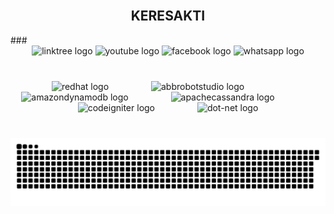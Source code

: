 <br clear="both">

<h2 align="center">KERESAKTI</h2>
###

<br clear="both">

<div align="center">
  <img src="https://img.shields.io/static/v1?message=Linktree&logo=linktree&label=&color=1de9b6&logoColor=white&labelColor=&style=for-the-badge" height="35" alt="linktree logo"  />
  <img src="https://img.shields.io/static/v1?message=Youtube&logo=youtube&label=&color=FF0000&logoColor=white&labelColor=&style=for-the-badge" height="35" alt="youtube logo"  />
  <img src="https://img.shields.io/static/v1?message=Facebook&logo=facebook&label=&color=1877F2&logoColor=white&labelColor=&style=for-the-badge" height="35" alt="facebook logo"  />
  <img src="https://img.shields.io/static/v1?message=Whatsapp&logo=whatsapp&label=&color=25D366&logoColor=white&labelColor=&style=for-the-badge" height="35" alt="whatsapp logo"  />
</div>

###

<br clear="both">

<div align="center">
  <img src="https://cdn.jsdelivr.net/gh/devicons/devicon/icons/redhat/redhat-original.svg" height="36" alt="redhat logo"  />
  <img width="60" />
  <img src="https://cdn.simpleicons.org/abbrobotstudio/FF9E0F" height="36" alt="abbrobotstudio logo"  />
  <img width="60" />
  <img src="https://cdn.simpleicons.org/amazondynamodb/4053D6" height="36" alt="amazondynamodb logo"  />
  <img width="60" />
  <img src="https://cdn.simpleicons.org/apachecassandra/1287B1" height="36" alt="apachecassandra logo"  />
  <img width="60" />
  <img src="https://cdn.simpleicons.org/codeigniter/EF4223" height="36" alt="codeigniter logo"  />
  <img width="60" />
  <img src="https://cdn.simpleicons.org/dotnet/512BD4" height="36" alt="dot-net logo"  />
</div>

###

<br clear="both">

<img src="https://raw.githubusercontent.com/keresakti/keresakti/output/snake.svg" alt="Snake animation" />

###
